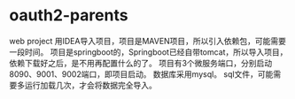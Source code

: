 # oauth2-parents
web project
用IDEA导入项目，项目是MAVEN项目，所以引入依赖包，可能需要一段时间。
项目是springboot的，Springboot已经自带tomcat，所以导入项目，依赖下载好之后，是不用再配置什么的了。
项目有3个微服务端口，分别启动 8090、9001、9002端口，即项目启动。
数据库采用mysql。 sql文件，可能需要多运行加载几次，才会将数据完全导入。
